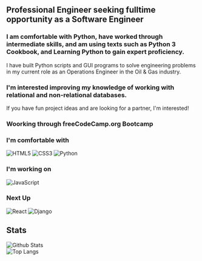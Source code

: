 ## Professional Engineer seeking fulltime opportunity as a Software Engineer

### I am comfortable with Python, have worked through intermediate skills, and am using texts such as Python 3 Cookbook, and Learning Python to gain expert proficiency.
I have built Python scripts and GUI programs to solve engineering problems in my current role as an Operations Engineer in the Oil & Gas industry.

### I'm interested improving my knowledge of working with relational and non-relational databases.
 If you have fun project ideas and are looking for a partner, I'm interested!
 
### Woorking through freeCodeCamp.org Bootcamp
 
### I'm comfortable with

![HTML5](https://img.shields.io/badge/-HTML-black?style=plastic&logo=html5)
![CSS3](https://img.shields.io/badge/-CSS-black?style=plastic&logo=css3)
![Python](https://img.shields.io/badge/-Python-black?style=plastic&logo=python)

### I'm working on
![JavaScript](https://img.shields.io/badge/-JavaScript-black?style=plastic&logo=javascript)

### Next Up
![React](https://img.shields.io/badge/-React-black?style=plastic&logo=react)
![Django](https://img.shields.io/badge/-Django-black?style=plastic&logo=django)

## Stats
![Github Stats](https://github-readme-stats.vercel.app/api?username=sstonaker&count_private=true&show_icons=true&include_all_commits=true&theme=dark)
<br />
![Top Langs](https://github-readme-stats.vercel.app/api/top-langs/?username=sstonaker&theme=dark&layout=compact&langs_count=6)
